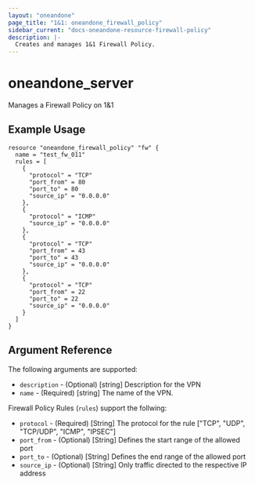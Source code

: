 ```yaml
---
layout: "oneandone"
page_title: "1&1: oneandone_firewall_policy"
sidebar_current: "docs-oneandone-resource-firewall-policy"
description: |-
  Creates and manages 1&1 Firewall Policy.
---
```


# oneandone\_server

Manages a Firewall Policy on 1&1

## Example Usage

```hcl
resource "oneandone_firewall_policy" "fw" {
  name = "test_fw_011"
  rules = [
    {
      "protocol" = "TCP"
      "port_from" = 80
      "port_to" = 80
      "source_ip" = "0.0.0.0"
    },
    {
      "protocol" = "ICMP"
      "source_ip" = "0.0.0.0"
    },
    {
      "protocol" = "TCP"
      "port_from" = 43
      "port_to" = 43
      "source_ip" = "0.0.0.0"
    },
    {
      "protocol" = "TCP"
      "port_from" = 22
      "port_to" = 22
      "source_ip" = "0.0.0.0"
    }
  ]
}
```

## Argument Reference

The following arguments are supported:

* `description` - (Optional) [string] Description for the VPN
* `name` - (Required) [string] The name of the VPN.

Firewall Policy Rules (`rules`) support the follwing:

* `protocol` - (Required) [String]  The protocol for the rule ["TCP", "UDP", "TCP/UDP", "ICMP", "IPSEC"]
* `port_from` - (Optional) [String]  Defines the start range of the allowed port
* `port_to` - (Optional) [String]  Defines the end range of the allowed port
* `source_ip` - (Optional) [String]  Only traffic directed to the respective IP address

